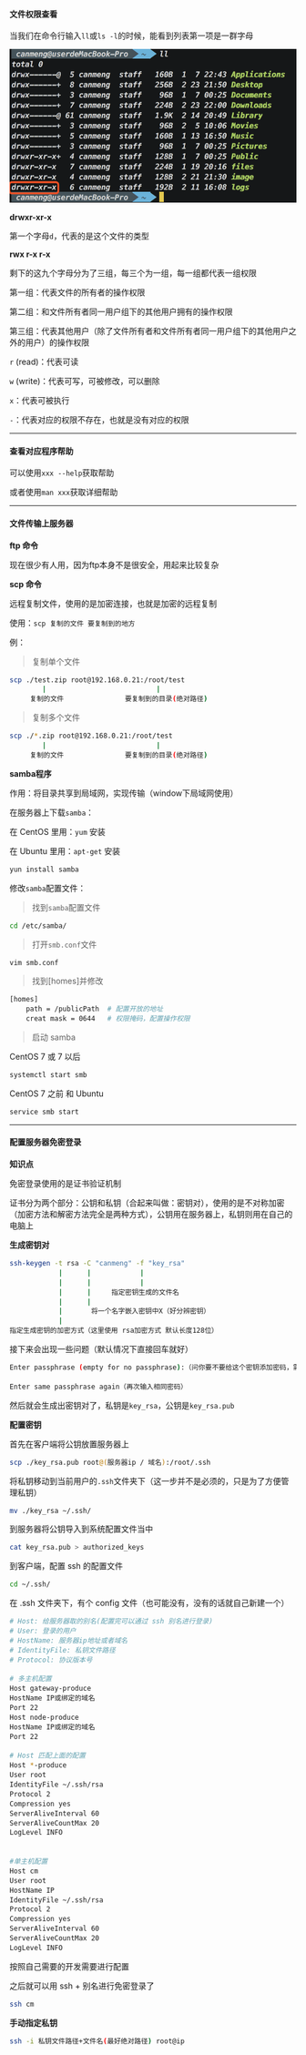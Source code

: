 #### 文件权限查看

当我们在命令行输入`ll`或`ls -l`的时候，能看到列表第一项是一群字母

![](./images/linux/1.png)

**drwxr-xr-x**

第一个字母`d`，代表的是这个文件的类型



**rwx  r-x  r-x**

剩下的这九个字母分为了三组，每三个为一组，每一组都代表一组权限

第一组：代表文件的所有者的操作权限

第二组：和文件所有者同一用户组下的其他用户拥有的操作权限

第三组：代表其他用户（除了文件所有者和文件所有者同一用户组下的其他用户之外的用户）的操作权限



`r` (read)：代表可读

`w` (write)：代表可写，可被修改，可以删除

`x`：代表可被执行

`-`：代表对应的权限不存在，也就是没有对应的权限







---

#### 查看对应程序帮助

可以使用`xxx --help`获取帮助

或者使用`man xxx`获取详细帮助







---

#### 文件传输上服务器



**ftp 命令**

现在很少有人用，因为ftp本身不是很安全，用起来比较复杂



**scp 命令** 

远程复制文件，使用的是加密连接，也就是加密的远程复制

使用：`scp 复制的文件 要复制到的地方`

例：

> 复制单个文件

```bash
scp ./test.zip root@192.168.0.21:/root/test
		|							|
	 复制的文件				 要复制到的目录(绝对路径)
```

> 复制多个文件

```bash
scp ./*.zip root@192.168.0.21:/root/test
		|							|
	 复制的文件				 要复制到的目录(绝对路径)
```



**samba程序**

作用：将目录共享到局域网，实现传输（window下局域网使用）



在服务器上下载`samba`：

在 CentOS 里用：`yum` 安装

在 Ubuntu 里用：`apt-get` 安装

```bash
yun install samba
```



修改`samba`配置文件：

> 找到`samba`配置文件

```bash
cd /etc/samba/
```

>  打开`smb.conf`文件

```bash
vim smb.conf
```

> 找到[homes]并修改

```bash
[homes]
	path = /publicPath	# 配置开放的地址
	creat mask = 0644	# 权限掩码，配置操作权限 
```

> 启动 samba

CentOS 7 或 7 以后

```bash
systemctl start smb
```

CentOS 7 之前 和 Ubuntu

```bash
service smb start
```







---

#### 配置服务器免密登录



**知识点**

免密登录使用的是证书验证机制

证书分为两个部分：公钥和私钥（合起来叫做：密钥对），使用的是不对称加密（加密方法和解密方法完全是两种方式），公钥用在服务器上，私钥则用在自己的电脑上



**生成密钥对**

``` bash
ssh-keygen -t rsa -C "canmeng" -f "key_rsa"
		    |      |			|
			|      |			|
			|      |	 指定密钥生成的文件名
			|      |
			|   	将一个名字嵌入密钥中X（好分辨密钥）
			|
指定生成密钥的加密方式（这里使用 rsa加密方式 默认长度128位）
```

接下来会出现一些问题（默认情况下直接回车就好）

``` bash
Enter passphrase (empty for no passphrase):（问你要不要给这个密钥添加密码，需要就填）

Enter same passphrase again（再次输入相同密码）
```

然后就会生成出密钥对了，私钥是`key_rsa`，公钥是`key_rsa.pub`



**配置密钥**

首先在客户端将公钥放置服务器上

``` bash
scp ./key_rsa.pub root@(服务器ip / 域名):/root/.ssh
```

将私钥移动到当前用户的`.ssh`文件夹下（这一步并不是必须的，只是为了方便管理私钥）

``` bash
mv ./key_rsa ~/.ssh/
```

到服务器将公钥导入到系统配置文件当中

``` bash
cat key_rsa.pub > authorized_keys
```

到客户端，配置 ssh 的配置文件

``` bash
cd ~/.ssh/
```

在 .ssh 文件夹下，有个 config 文件（也可能没有，没有的话就自己新建一个）

``` bash
# Host: 给服务器取的别名(配置完可以通过 ssh 别名进行登录)
# User: 登录的用户
# HostName: 服务器ip地址或者域名
# IdentityFile: 私钥文件路径
# Protocol: 协议版本号

# 多主机配置
Host gateway-produce
HostName IP或绑定的域名
Port 22
Host node-produce
HostName IP或绑定的域名
Port 22

# Host 匹配上面的配置
Host *-produce
User root
IdentityFile ~/.ssh/rsa
Protocol 2
Compression yes
ServerAliveInterval 60
ServerAliveCountMax 20
LogLevel INFO


#单主机配置
Host cm
User root
HostName IP
IdentityFile ~/.ssh/rsa
Protocol 2
Compression yes
ServerAliveInterval 60
ServerAliveCountMax 20
LogLevel INFO
```

按照自己需要的开发需要进行配置

之后就可以用 ssh + 别名进行免密登录了

``` bash
ssh cm
```



**手动指定私钥**

``` bash
ssh -i 私钥文件路径+文件名(最好绝对路径) root@ip
```

